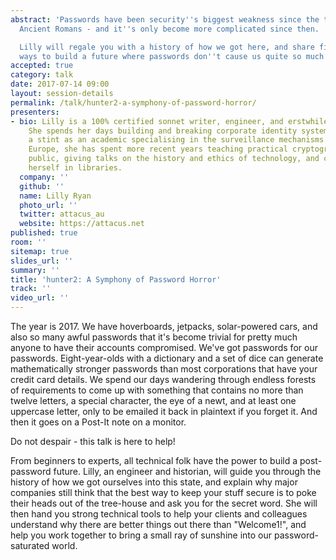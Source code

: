 ```yaml
---
abstract: 'Passwords have been security''s biggest weakness since the time of the
  Ancient Romans - and it''s only become more complicated since then.

  Lilly will regale you with a history of how we got here, and share five surefire
  ways to build a future where passwords don''t cause us quite so much drama.'
accepted: true
category: talk
date: 2017-07-14 09:00
layout: session-details
permalink: /talk/hunter2-a-symphony-of-password-horror/
presenters:
- bio: Lilly is a 100% certified sonnet writer, engineer, and erstwhile historian.
    She spends her days building and breaking corporate identity systems. Following
    a stint as an academic specialising in the surveillance mechanisms of medieval
    Europe, she has spent more recent years teaching practical cryptography to the
    public, giving talks on the history and ethics of technology, and camouflaging
    herself in libraries.
  company: ''
  github: ''
  name: Lilly Ryan
  photo_url: ''
  twitter: attacus_au
  website: https://attacus.net
published: true
room: ''
sitemap: true
slides_url: ''
summary: ''
title: 'hunter2: A Symphony of Password Horror'
track: ''
video_url: ''
---
```


The year is 2017. We have hoverboards, jetpacks, solar-powered cars, and also so many awful passwords that it's become trivial for pretty much anyone to have their accounts compromised. We've got passwords for our passwords. Eight-year-olds with a dictionary and a set of dice can generate mathematically stronger passwords than most corporations that have your credit card details. We spend our days wandering through endless forests of requirements to come up with something that contains no more than twelve letters, a special character, the eye of a newt, and at least one uppercase letter, only to be emailed it back in plaintext if you forget it. And then it goes on a Post-It note on a monitor.

Do not despair - this talk is here to help!

From beginners to experts, all technical folk have the power to build a post-password future. Lilly, an engineer and historian, will guide you through the history of how we got ourselves into this state, and explain why major companies still think that the best way to keep your stuff secure is to poke their heads out of the tree-house and ask you for the secret word. She will then hand you strong technical tools to help your clients and colleagues understand why there are better things out there than "Welcome1!", and help you work together to bring a small ray of sunshine into our password-saturated world.

